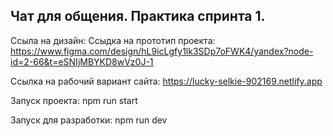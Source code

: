 Чат для общения. Практика спринта 1.
---
Ссыла на дизайн: Ссыдка на прототип проекта: https://www.figma.com/design/hL9icLgfy1lk3SDp7oFWK4/yandex?node-id=2-66&t=eSNIjMBYKD8wVz0J-1

Ссылка на рабочий вариант сайта: https://lucky-selkie-902169.netlify.app

Запуск проекта: npm run start

Запуск для разработки: npm run dev
